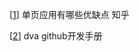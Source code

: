 [[1](https://www.zhihu.com/question/20792064)] 单页应用有哪些优缺点 知乎

[[2](https://github.com/dvajs/dva/blob/master/README_zh-CN.md)] dva github开发手册

